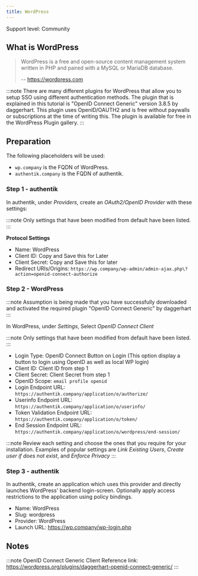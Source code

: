 ```yaml
---
title: WordPress
---
```


<span class="badge badge--secondary">Support level: Community</span>

## What is WordPress

> WordPress is a free and open-source content management system written in PHP and paired with a MySQL or MariaDB database.
>
> -- https://wordpress.com

:::note
There are many different plugins for WordPress that allow you to setup SSO using different authentication methods. The plugin that is explained in this tutorial is "OpenID Connect Generic" version 3.8.5 by daggerhart. This plugin uses OpenID/OAUTH2 and is free without paywalls or subscriptions at the time of writing this. The plugin is available for free in the WordPress Plugin gallery.
:::

## Preparation

The following placeholders will be used:

-   `wp.company` is the FQDN of WordPress.
-   `authentik.company` is the FQDN of authentik.

### Step 1 - authentik

In authentik, under _Providers_, create an _OAuth2/OpenID Provider_ with these settings:

:::note
Only settings that have been modified from default have been listed.
:::

**Protocol Settings**

-   Name: WordPress
-   Client ID: Copy and Save this for Later
-   Client Secret: Copy and Save this for later
-   Redirect URIs/Origins: `https://wp.company/wp-admin/admin-ajax.php\?action=openid-connect-authorize`

### Step 2 - WordPress

:::note
Assumption is being made that you have successfully downloaded and activated the required plugin "OpenID Connect Generic" by daggerhart
:::

In WordPress, under _Settings_, Select _OpenID Connect Client_

:::note
Only settings that have been modified from default have been listed.
:::

-   Login Type: OpenID Connect Button on Login (This option display a button to login using OpenID as well as local WP login)
-   Client ID: Client ID from step 1
-   Client Secret: Client Secret from step 1
-   OpenID Scope: `email profile openid`
-   Login Endpoint URL: `https://authentik.company/application/o/authorize/`
-   Userinfo Endpoint URL: `https://authentik.company/application/o/userinfo/`
-   Token Validation Endpoint URL: `https://authentik.company/application/o/token/`
-   End Session Endpoint URL: `https://authentik.company/application/o/wordpress/end-session/`

:::note
Review each setting and choose the ones that you require for your installation. Examples of popular settings are _Link Existing Users_, _Create user if does not exist_, and _Enforce Privacy_
:::

### Step 3 - authentik

In authentik, create an application which uses this provider and directly launches WordPress' backend login-screen. Optionally apply access restrictions to the application using policy bindings.

-   Name: WordPress
-   Slug: wordpress
-   Provider: WordPress
-   Launch URL: https://wp.company/wp-login.php

## Notes

:::note
OpenID Connect Generic Client Reference link: https://wordpress.org/plugins/daggerhart-openid-connect-generic/
:::

